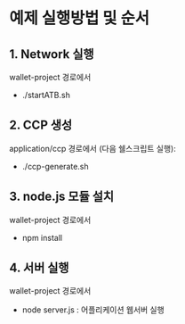 # 예제 실행방법 및 순서

## 1. Network 실행

wallet-project 경로에서

- ./startATB.sh

## 2. CCP 생성

application/ccp 경로에서 (다음 쉘스크립트 실행):

- ./ccp-generate.sh

## 3. node.js 모듈 설치

wallet-project 경로에서

- npm install

## 4. 서버 실행

wallet-project 경로에서

- node server.js : 어플리케이션 웹서버 실행
